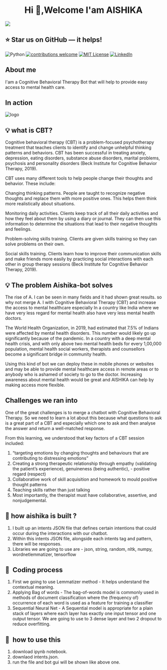 <h1 align="center">Hi 👋,Welcome I'am AISHIKA</h1>
<img src="https://user-images.githubusercontent.com/73097560/115834477-dbab4500-a447-11eb-908a-139a6edaec5c.gif">

## :star: Star us on GitHub — it helps!


![Python](https://img.shields.io/badge/python-v3.8+-blue.svg)
[![contributions welcome](https://img.shields.io/badge/contributions-welcome-brightgreen.svg?style=flat)](https://github.com/tsvillain/Twitter-Bot/issues)
[![MIT License](https://img.shields.io/github/license/tsvillain/Twitter-Bot.svg?style=flat-square)](https://github.com/tsvillain/Twitter-Bot/blob/master/LICENSE)
[![LinkedIn](https://img.shields.io/badge/-LinkedIn-black.svg?style=flat-square&logo=linkedin&colorB=555)](https://www.linkedin.com/in/paritosh-tripathi-social/)

## About me
I'am a Cognitive Behavioral Therapy Bot that will help to provide easy access to mental health care.

## In action

![logo](https://github.com/paritoshtripathi935/aishikabot/blob/main/Screenshot_2022-02-12_12-31-18.png)

## :bulb: what is CBT?
Cognitive behavioral therapy (CBT) is a problem-focused psychotherapy treatment that teaches clients to identify and change unhelpful thinking patterns and behaviors. CBT has been successful in treating anxiety, depression, eating disorders, substance abuse disorders, marital problems, psychosis and personality disorders (Beck Institute for Cognitive Behavior Therapy, 2019).

CBT uses many different tools to help people change their thoughts and behavior. These include:

Changing thinking patterns. People are taught to recognize negative thoughts and replace them with more positive ones. This helps them think more realistically about situations.

Monitoring daily activities. Clients keep track of all their daily activities and how they feel about them by using a diary or journal. They can then use this information to determine the situations that lead to their negative thoughts and feelings.

Problem-solving skills training. Clients are given skills training so they can solve problems on their own.

Social skills training. Clients learn how to improve their communication skills and make friends more easily by practicing social interactions with each other in group therapy sessions (Beck Institute for Cognitive Behavior Therapy, 2019).

## :bulb: The problem Aishika-bot solves
The rise of A. I can be seen in many fields and it had shown great results.
so why not merge A. I with Cognitive Behavioral Therapy (CBT) and increase the access to mental healthcare especially In a country like India where we have very less regard for mental health also have very less mental health doctors.

The World Health Organization, in 2019, had estimated that 7.5% of Indians were affected by mental health disorders. This number would likely go up significantly because of the pandemic.
In a country with a deep mental health crisis, and with only above two mental health beds for every 1,00,000 population, mental health social workers, therapists and counsellors become a significant bridge in community health.

Using this kind of bot we can deploy these in mobile phones or websites and may be able to provide mental healthcare access in remote areas or to anybody who is ashamed of society to go to the doctor. Increasing awareness about mental health would be great and AISHIKA can help by making access more flexible.

## Challenges we ran into
One of the great challenges is to merge a chatbot with Cognitive Behavioral Therapy. So we need to learn a lot about this because what questions to ask is a great part of a CBT and especially which one to ask and then analyse the answer and return a well-matched response.

From this learning, we understood that key factors of a CBT session included:

1. “targeting emotions by changing thoughts and behaviours that are contributing to distressing emotions”
2. Creating a strong therapeutic relationship through empathy (validating the patient’s experience), genuineness (being authentic), - positive regard (respect)
3. Collaborative work of skill acquisition and homework to mould positive thought patterns
4. Teaching skills rather than just talking
5. Most importantly, the therapist must have collaborative, assertive, and nonjudgemental.

## :clap: how aishika is built ?
1. I built up an intents JSON file that defines certain intentions that could occur during the interactions with our chatbot.
2. Within this intents JSON file, alongside each intents tag and pattern, there will be responses.
3. Libraries we are going to use are - json, string, random, nltk, numpy, wordnetlemmatizer, tensorflow

## 📘&nbsp; Coding process 
1. First we going to use Lemmatizer method - It helps understand the contextual meaning.
2. Applying Bag of words - The bag-of-words model is commonly used in methods of document classification where the (frequency of) occurrence of each word is used as a feature for training a classifier
3. Sequential Neural Net - A Sequential model is appropriate for a plain stack of layers where each layer has exactly one input tensor and one output tensor. We are going to use to 3 dense layer and two 2 dropout to reduce overfitting.
## 🚀&nbsp; how to use this

1. download ipynb notebook.
2. downlaod intents.json.
3. run the file and bot gui will be shown like above one.

